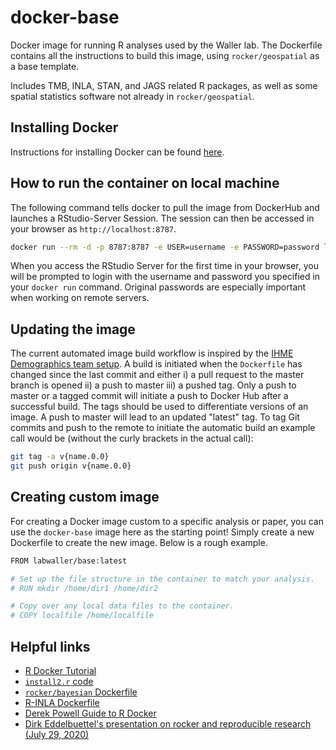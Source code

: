 # docker-base

Docker image for running R analyses used by the Waller lab. The Dockerfile contains all the instructions to build this image, using `rocker/geospatial` as a base template.

Includes TMB, INLA, STAN, and JAGS related R packages, as well as some spatial statistics software not already in `rocker/geospatial`.

## Installing Docker

Instructions for installing Docker can be found [here](https://docs.docker.com/get-docker/).

## How to run the container on local machine

The following command tells docker to pull the image from DockerHub and launches a RStudio-Server Session. The session can then be accessed in your browser as `http://localhost:8787`. 

```bash
docker run --rm -d -p 8787:8787 -e USER=username -e PASSWORD=password labwaller/base
```
When you access the RStudio Server for the first time in your browser, you will be prompted to login with the username and password you specified in your `docker run` command. Original passwords are especially important when working on remote servers.

## Updating the image

The current automated image build workflow is inspired by the [IHME Demographics team setup](https://github.com/ihmeuw-demographics/docker-base). A build is initiated when the `Dockerfile` has changed since the last commit and either i) a pull request to the master branch is opened ii) a push to master iii) a pushed tag. Only a push to master or a tagged commit will initiate a push to Docker Hub after a successful build. The tags should be used to differentiate versions of an image. A push to master will lead to an updated "latest" tag. To tag Git commits and push to the remote to initiate the automatic build an example call would be (without the curly brackets in the actual call):

```bash
git tag -a v{name.0.0}
git push origin v{name.0.0}
```

## Creating custom image

For creating a Docker image custom to a specific analysis or paper, you can use the `docker-base` image here as the starting point! Simply create a new Dockerfile to create the new image. Below is a rough example.

```bash
FROM labwaller/base:latest

# Set up the file structure in the container to match your analysis.
# RUN mkdir /home/dir1 /home/dir2 

# Copy over any local data files to the container. 
# COPY localfile /home/localfile 
```

## Helpful links

* [R Docker Tutorial](http://ropenscilabs.github.io/r-docker-tutorial/)
* [`install2.r` code](https://github.com/eddelbuettel/littler/blob/master/inst/examples/install2.r)
* [`rocker/bayesian` Dockerfile](https://github.com/mavelli/rocker-bayesian/blob/master/Dockerfile)
* [R-INLA Dockerfile](https://github.com/egonzalf/rstudio-inla/blob/master/Dockerfile)
* [Derek Powell Guide to R Docker](http://www.derekmpowell.com/posts/2018/02/docker-tutorial-1/)
* [Dirk Eddelbuettel's presentation on rocker and reproducible research (July 29, 2020)](https://dirk.eddelbuettel.com/papers/dssv2020_rocker.pdf)
